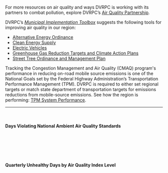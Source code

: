 For more resources on air quality and ways DVRPC is working with its partners to combat pollution, explore DVRPC’s [Air Quality Partnership](http://www.airqualitypartnership.org/).

DVRPC’s _[Municipal Implementation Toolbox](https://www.dvrpc.org/Plan/MIT/)_ suggests the following tools for improving air quality in our region:

- [Alternative Energy Ordinance](https://www.dvrpc.org/Plan/MIT/alternativeenergyordinance)
- [Clean Energy Supply](https://www.dvrpc.org/Plan/MIT/cleanenergysupply)
- [Electric Vehicles](https://www.dvrpc.org/Plan/MIT/electricvehicles)
- [Greenhouse Gas Reduction Targets and Climate Action Plans](https://www.dvrpc.org/Plan/MIT/greenhousegasreductiontargetsandclimateactionplans)
- [Street Tree Ordinance and Management Plan](https://www.dvrpc.org/Plan/MIT/streettreeordinanceandmanagementplan)

Tracking the Congestion Management and Air Quality (CMAQ) program's performance in reducing on-road mobile source emissions is one of the National Goals set by the Federal Highway Administration’s Transportation Performance Management (TPM). DVRPC is required to either set regional targets or match state department of transportation targets for emissions reductions from mobile-source emissions. See how the region is performing: [TPM System Performance](https://www.dvrpc.org/tpm/?indicator=systemperf).

---

<br>

#### Days Violating National Ambient Air Quality Standards

<d3chart
  type="mixed"
  data='{
    "data": [
      {
        "key": "Days Violating",
        "type": "bar",
        "values": [
          {"x": "2000", "y": 62}, {"x": "2001", "y": 80}, {"x": "2002", "y": 83},
          {"x": "2003", "y": 62}, {"x": "2004", "y": 50}, {"x": "2005", "y": 62},
          {"x": "2006", "y": 59}, {"x": "2007", "y": 58}, {"x": "2008", "y": 49},
          {"x": "2009", "y": 24}, {"x": "2010", "y": 48}, {"x": "2011", "y": 31},
          {"x": "2012", "y": 43}, {"x": "2013", "y": 19}, {"x": "2014", "y": 20},
          {"x": "2015", "y": 30}, {"x": "2016", "y": 18}, {"x": "2017", "y": 21},
          {"x": "2018", "y": 19}, {"x": "2019", "y": 16}, {"x": "2020", "y": 8},
          {"x": "2021", "y": 15}, {"x": "2022", "y": 6}, {"x": "2023", "y": 25}
        ]
      },
      {
        "key": "Five Year Average",
        "type": "line",
        "values": [
          {"x": "2000", "y": 70}, {"x": "2001", "y": 71}, {"x": "2002", "y": 74},
          {"x": "2003", "y": 71}, {"x": "2004", "y": 67}, {"x": "2005", "y": 67},
          {"x": "2006", "y": 63}, {"x": "2007", "y": 58}, {"x": "2008", "y": 56},
          {"x": "2009", "y": 50}, {"x": "2010", "y": 48}, {"x": "2011", "y": 42},
          {"x": "2012", "y": 39}, {"x": "2013", "y": 33}, {"x": "2014", "y": 32},
          {"x": "2015", "y": 29}, {"x": "2016", "y": 26}, {"x": "2017", "y": 22},
          {"x": "2018", "y": 22}, {"x": "2019", "y": 21}, {"x": "2020", "y": 16},
          {"x": "2021", "y": 16}, {"x": "2022", "y": 13}, {"x": "2023", "y": 14}
        ]
      }
    ],
    "colors": ["#4f46e5", "#ef4444"]
  }'
  type="mixed"
/>

## <br>

<br>

#### Quarterly Unhealthy Days by Air Quality Index Level

<d3chart
  type="stackedBar"
  data='{
    "data": [
      {
        "key": "Unhealthy Sensitive PM",
        "values": [
          {"x": "2023 Q4", "y": 4}, {"x": "2023 Q3", "y": 2}, {"x": "2023 Q2", "y": 1}, {"x": "2023 Q1", "y": 0},
          {"x": "2022 Q4", "y": 1}, {"x": "2022 Q3", "y": 0}, {"x": "2022 Q2", "y": 0}, {"x": "2022 Q1", "y": 0}
        ]
      },
      {
        "key": "Unhealthy PM",
        "values": [
          {"x": "2023 Q4", "y": 0}, {"x": "2023 Q3", "y": 0}, {"x": "2023 Q2", "y": 3}, {"x": "2023 Q1", "y": 0},
          {"x": "2022 Q4", "y": 0}, {"x": "2022 Q3", "y": 0}, {"x": "2022 Q2", "y": 0}, {"x": "2022 Q1", "y": 0}
        ]
      },
      {
        "key": "Very Unhealthy PM",
        "values": [
          {"x": "2023 Q4", "y": 0}, {"x": "2023 Q3", "y": 0}, {"x": "2023 Q2", "y": 1}, {"x": "2023 Q1", "y": 0},
          {"x": "2022 Q4", "y": 0}, {"x": "2022 Q3", "y": 0}, {"x": "2022 Q2", "y": 0}, {"x": "2022 Q1", "y": 0}
        ]
      },
      {
        "key": "Hazardous PM",
        "values": [
          {"x": "2023 Q4", "y": 0}, {"x": "2023 Q3", "y": 0}, {"x": "2023 Q2", "y": 1}, {"x": "2023 Q1", "y": 0},
          {"x": "2022 Q4", "y": 0}, {"x": "2022 Q3", "y": 0}, {"x": "2022 Q2", "y": 0}, {"x": "2022 Q1", "y": 0}
        ]
      },
      {
        "key": "Unhealthy Sensitive Ozone",
        "values": [
          {"x": "2023 Q4", "y": 0}, {"x": "2023 Q3", "y": 8}, {"x": "2023 Q2", "y": 4}, {"x": "2023 Q1", "y": 0},
          {"x": "2022 Q4", "y": 0}, {"x": "2022 Q3", "y": 2}, {"x": "2022 Q2", "y": 3}, {"x": "2022 Q1", "y": 0}
        ]
      },
      {
        "key": "Unhealthy Ozone",
        "values": [
          {"x": "2023 Q4", "y": 0}, {"x": "2023 Q3", "y": 0}, {"x": "2023 Q2", "y": 1}, {"x": "2023 Q1", "y": 0},
          {"x": "2022 Q4", "y": 0}, {"x": "2022 Q3", "y": 0}, {"x": "2022 Q2", "y": 0}, {"x": "2022 Q1", "y": 0}
        ]
      }
    ],
    "colors": [
      "#60a5fa", "#3b82f6", "#1d4ed8", "#1e3a8a", "#34d399", "#10b981", "#047857", "#064e3b"  
    ]
  }'
  type="stackedBar"
/>
